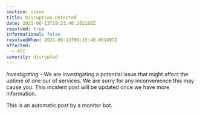 ```yaml
---
section: issue
title: Disruption Detected
date: 2021-06-13T19:21:46.262168Z
resolved: true
informational: false
resolvedWhen: 2021-06-13T00:15:40.061497Z
affected:
  - API
severity: disrupted
---
```

*Investigating* - We are investigating a potential issue that might affect the uptime of one our of services. We are sorry for any inconvenience this may cause you. This incident post will be updated once we have more information.

This is an automatic post by a monitor bot.
        